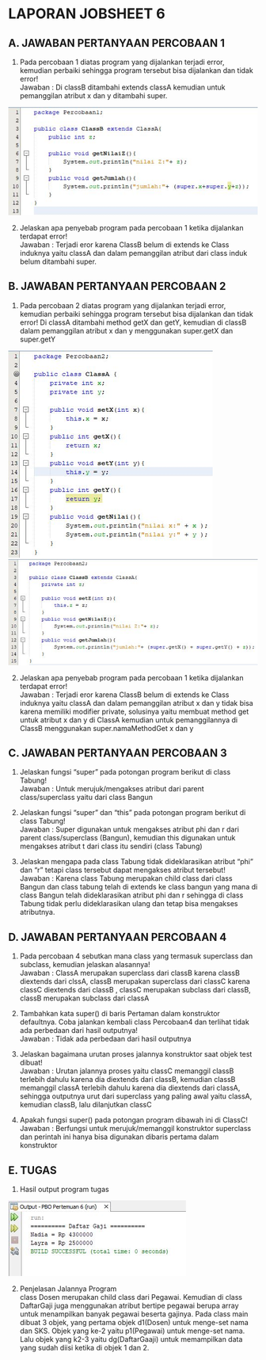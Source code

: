 # LAPORAN JOBSHEET 6

## A. JAWABAN PERTANYAAN PERCOBAAN 1
1. Pada percobaan 1 diatas program yang dijalankan terjadi error, kemudian perbaiki sehingga program tersebut bisa dijalankan dan tidak error! <br>Jawaban : Di classB ditambahi extends classA kemudian untuk pemanggilan atribut x dan y ditambahi super.
<img src="p1.jpg">

2. Jelaskan apa penyebab program pada percobaan 1 ketika dijalankan terdapat error! <br>Jawaban : Terjadi eror karena ClassB belum di extends ke Class induknya yaitu classA dan dalam pemanggilan atribut dari class induk belum ditambahi super.

## B. JAWABAN PERTANYAAN PERCOBAAN 2
1. Pada percobaan 2 diatas program yang dijalankan terjadi error, kemudian perbaiki sehingga program tersebut bisa dijalankan dan tidak error! Di classA ditambahi method getX dan getY, kemudian di classB dalam pemanggilan atribut x dan y menggunakan super.getX dan super.getY
<img src="p2a.JPG">
<img src="p2b.jpg">

2. Jelaskan apa penyebab program pada percobaan 1 ketika dijalankan terdapat error! <br>Jawaban : Terjadi eror karena ClassB belum di extends ke Class induknya yaitu classA dan dalam pemanggilan atribut x dan y tidak bisa karena memiliki modifier private, solusinya yaitu membuat method get untuk atribut x dan y di ClassA kemudian untuk pemanggilannya di ClassB menggunakan super.namaMethodGet x dan y

## C. JAWABAN PERTANYAAN PERCOBAAN 3
1. Jelaskan fungsi “super” pada potongan program berikut di class Tabung! <br>Jawaban : Untuk merujuk/mengakses atribut dari parent class/superclass yaitu dari class Bangun

2. Jelaskan fungsi “super” dan “this” pada potongan program berikut di class Tabung! <br>Jawaban : Super digunakan untuk mengakses atribut phi dan r dari parent class/superclass (Bangun), kemudian this digunakan untuk mengakses atribut t dari class itu sendiri (class Tabung)

3. Jelaskan mengapa pada class Tabung tidak dideklarasikan atribut “phi” dan “r” tetapi class tersebut dapat mengakses atribut tersebut! <br>Jawaban : Karena class Tabung merupakan child class dari class Bangun dan class tabung telah di extends ke class bangun yang mana di class Bangun telah dideklarasikan atribut phi dan r sehingga di class Tabung tidak perlu dideklarasikan ulang dan tetap bisa mengakses atributnya.

## D. JAWABAN PERTANYAAN PERCOBAAN 4
1. Pada percobaan 4 sebutkan mana class yang termasuk superclass dan subclass, kemudian jelaskan alasannya! <br>Jawaban : ClassA merupakan superclass dari classB karena classB diextends dari clssA, classB merupakan superclass dari classC karena classC diextends dari classB , classC merupakan subclass dari classB, classB merupakan subclass dari classA

2. Tambahkan kata super() di baris Pertaman dalam konstruktor defaultnya. Coba jalankan kembali class Percobaan4 dan terlihat tidak ada perbedaan dari hasil outputnya! <br>Jawaban : Tidak ada perbedaan dari hasil outputnya

3. Jelaskan bagaimana urutan proses jalannya konstruktor saat objek test dibuat! <br>Jawaban : Urutan jalannya proses yaitu classC memanggil classB terlebih dahulu karena dia diextends dari classB, kemudian classB memanggil classA terlebih dahulu karena dia diextends dari classA, sehingga outputnya urut dari superclass yang paling awal yaitu classA, kemudian classB, lalu dilanjutkan classC

4. Apakah fungsi super() pada potongan program dibawah ini di ClassC! <br>Jawaban : Berfungsi untuk merujuk/memanggil konstruktor superclass dan perintah ini hanya bisa digunakan dibaris pertama dalam konstruktor

## E. TUGAS 
1. Hasil output program tugas
<img src="output_tugas.JPG">

2. Penjelasan Jalannya Program <br>class Dosen merupakan child class dari Pegawai. Kemudian di class DaftarGaji juga menggunakan atribut bertipe pegawai berupa array untuk menampilkan banyak pegawai beserta gajinya. Pada class main dibuat 3 objek, yang pertama objek d1(Dosen) untuk menge-set nama dan SKS. Objek yang ke-2 yaitu p1(Pegawai) untuk menge-set nama. Lalu objek yang k2-3 yaitu dg(DaftarGaaji) untuk memampilkan data yang sudah diisi ketika di objek 1 dan 2.

